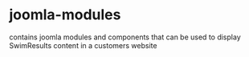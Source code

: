 # joomla-modules
contains joomla modules and components that can be used to display SwimResults content in a customers website
